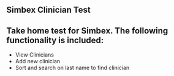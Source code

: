 ## Simbex Clinician Test

## Take home test for Simbex. The following functionality is included:

* View Clinicians
* Add new clinician
* Sort and search on last name to find clinician